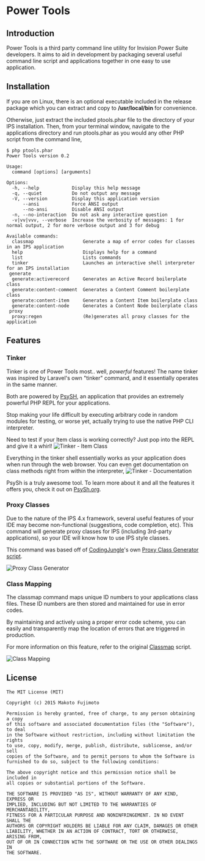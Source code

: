 # Power Tools

## Introduction
Power Tools is a third party command line utility for Invision Power Suite developers. It aims to aid in development by packaging several useful command line script and applications together in one easy to use application.

## Installation
If you are on Linux, there is an optional executable included in the release package which you can extract and copy to **/usr/local/bin** for convenience.

Otherwise, just extract the included ptools.phar file to the directory of your IPS installation. Then, from your terminal window, navigate to the applications directory and run ptools.phar as you would any other PHP script from the command line,

```
$ php ptools.phar 
Power Tools version 0.2

Usage:
  command [options] [arguments]

Options:
  -h, --help            Display this help message
  -q, --quiet           Do not output any message
  -V, --version         Display this application version
      --ansi            Force ANSI output
      --no-ansi         Disable ANSI output
  -n, --no-interaction  Do not ask any interactive question
  -v|vv|vvv, --verbose  Increase the verbosity of messages: 1 for normal output, 2 for more verbose output and 3 for debug

Available commands:
  classmap                  Generate a map of error codes for classes in an IPS application
  help                      Displays help for a command
  list                      Lists commands
  tinker                    Launches an interactive shell interpreter for an IPS installation
 generate
  generate:activerecord     Generates an Active Record boilerplate class
  generate:content-comment  Generates a Content Comment boilerplate class
  generate:content-item     Generates a Content Item boilerplate class
  generate:content-node     Generates a Content Node boilerplate class
 proxy
  proxy:regen               (Re)generates all proxy classes for the application
```

## Features

### Tinker
Tinker is one of Power Tools most.. well, *powerful* features! The name tinker was inspired by Laravel's own "tinker" command, and it essentially operates in the same manner.

Both are powered by [PsySH](http://psysh.org), an application that provides an extremely powerful PHP REPL for your applications.

Stop making your life difficult by executing arbitrary code in random modules for testing, or worse yet, actually trying to use the native PHP CLI interpreter.

Need to test if your Item class is working correctly? Just pop into the REPL and give it a whirl!
![Tinker - Item Class](https://i.imgur.com/5HppaWp.png)

Everything in the tinker shell essentially works as your application does when run through the web browser. You can even get documentation on class methods right from within the interpreter,
![Tinker - Documentation](https://i.imgur.com/nvWH9kQ.png)

PsySh is a truly awesome tool. To learn more about it and all the features it offers you, check it out on [PsySh.org](http://psysh.org).

### Proxy Classes
Due to the nature of the IPS 4.x framework, several useful features of your IDE may become non-functional (suggestions, code completion, etc). This command will generate proxy classes for IPS (including 3rd-party applications), so your IDE will know how to use IPS style classes.

This command was based off of [CodingJungle](https://community.invisionpower.com/profile/355173-codingjungle/)'s own [Proxy Class Generator script](https://community.invisionpower.com/files/file/7394-proxy-class-generator/).

![Proxy Class Generator](https://i.imgur.com/0zTuJ2S.png)

### Class Mapping

The classmap command maps unique ID numbers to your applications class files. These ID numbers are then stored and maintained for use in error codes.

By maintaining and actively using a proper error code scheme, you can easily and transparently map the location of errors that are triggered in production.

For more information on this feature, refer to the original [Classmap](https://community.invisionpower.com/files/file/7795-classmap-error-code-generator/) script.

![Class Mapping](https://i.imgur.com/GBHT1oj.png)

## License
```
The MIT License (MIT)

Copyright (c) 2015 Makoto Fujimoto

Permission is hereby granted, free of charge, to any person obtaining a copy
of this software and associated documentation files (the "Software"), to deal
in the Software without restriction, including without limitation the rights
to use, copy, modify, merge, publish, distribute, sublicense, and/or sell
copies of the Software, and to permit persons to whom the Software is
furnished to do so, subject to the following conditions:

The above copyright notice and this permission notice shall be included in
all copies or substantial portions of the Software.

THE SOFTWARE IS PROVIDED "AS IS", WITHOUT WARRANTY OF ANY KIND, EXPRESS OR
IMPLIED, INCLUDING BUT NOT LIMITED TO THE WARRANTIES OF MERCHANTABILITY,
FITNESS FOR A PARTICULAR PURPOSE AND NONINFRINGEMENT. IN NO EVENT SHALL THE
AUTHORS OR COPYRIGHT HOLDERS BE LIABLE FOR ANY CLAIM, DAMAGES OR OTHER
LIABILITY, WHETHER IN AN ACTION OF CONTRACT, TORT OR OTHERWISE, ARISING FROM,
OUT OF OR IN CONNECTION WITH THE SOFTWARE OR THE USE OR OTHER DEALINGS IN
THE SOFTWARE.
```
